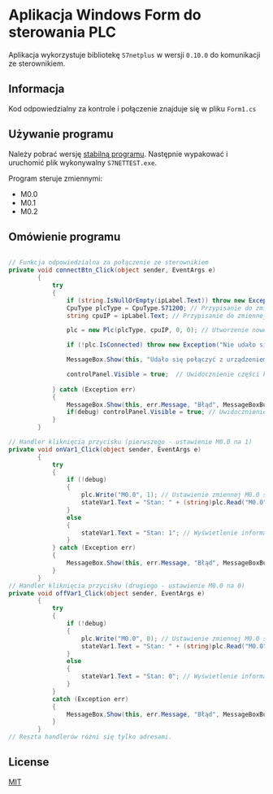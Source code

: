 # Aplikacja Windows Form do sterowania PLC

Aplikacja wykorzystuje bibliotekę ```S7netplus``` w wersji ```0.10.0``` do komunikacji ze sterownikiem.

## Informacja  
Kod odpowiedzialny za kontrole i połączenie znajduje się w pliku ```Form1.cs```

## Używanie programu

Należy pobrać wersję [stabilną programu](https://github.com/JokurPL/S7NETTEST/releases/tag/1.0.0). 
Następnie wypakować i uruchomić plik wykonywalny ```S7NETTEST.exe```.

Program steruje zmiennymi:
- M0.0
- M0.1
- M0.2

## Omówienie programu

```c#

// Funkcja odpowiedzialna za połączenie ze sterownikiem
private void connectBtn_Click(object sender, EventArgs e)
        {
            try
            {
                if (string.IsNullOrEmpty(ipLabel.Text)) throw new Exception("Nie podano adresu IP"); // Wyrzucenie wyjątku jeśli nie został podany żadny adres IP
                CpuType plcType = CpuType.S71200; // Przypisanie do zmiennej typu sterownika jako S71200
                string cpuIP = ipLabel.Text; // Przypisanie do zmiennej IP sterownika podane przez sterownik

                plc = new Plc(plcType, cpuIP, 0, 0); // Utworzenie nowego obiektu Plc

                if (!plc.IsConnected) throw new Exception("Nie udało się połączyć z urządzeniem"); // Wyrzucenie wyjątku jeśli połączenie ze sterownikiem nie powiodło się.

                MessageBox.Show(this, "Udało się połączyć z urządzeniem", "Informacja", MessageBoxButtons.OK, MessageBoxIcon.Information); // Poinformowanie o udanym połączeniu ze sterownikiem

                controlPanel.Visible = true;  // Uwidocznienie części kontrolonej programu
 
            } catch (Exception err)
            {
                MessageBox.Show(this, err.Message, "Błąd", MessageBoxButtons.OK, MessageBoxIcon.Error); // Wyświetlenie komunikatu z wyjątkiem
                if(debug) controlPanel.Visible = true; // Uwidocznienie części kontrolnej programu pod warunkiem, że program jest w trybie testowym
            }
        }
```
```c#
// Handler kliknięcia przycisku (pierwszego - ustawienie M0.0 na 1)
private void onVar1_Click(object sender, EventArgs e)
        {
            try
            {
                if (!debug)
                {
                    plc.Write("M0.0", 1); // Ustawienie zmiennej M0.0 sterownika na wartość: 1
                    stateVar1.Text = "Stan: " + (string)plc.Read("M0.0"); // Odczytanie i wyświetlenie wartości zmienej M0.0
                }
                else
                {
                    stateVar1.Text = "Stan: 1"; // Wyświetlenie informacji o kliknięciu jeśli program jest w trybie testowym
                }
            } catch (Exception err)
            {
                MessageBox.Show(this, err.Message, "Błąd", MessageBoxButtons.OK, MessageBoxIcon.Error); // Wyświetlenie wyjątku
            }
        }
// Handler kliknięcia przycisku (drugiego - ustawienie M0.0 na 0)
private void offVar1_Click(object sender, EventArgs e)
        {
            try
            {
                if (!debug)
                {
                    plc.Write("M0.0", 0); // Ustawienie zmiennej M0.0 sterownika na wartość: 0
                    stateVar1.Text = "Stan: " + (string)plc.Read("M0.0"); // Odczytanie i wyświetlenie wartości zmienej M0.0
                }
                else
                {
                    stateVar1.Text = "Stan: 0"; // Wyświetlenie informacji o kliknięciu jeśli program jest w trybie testowym
                }
            }
            catch (Exception err)
            {
                MessageBox.Show(this, err.Message, "Błąd", MessageBoxButtons.OK, MessageBoxIcon.Error); // Wyświetlenie wyjątku
            }
        }
// Reszta handlerów różni się tylko adresami.
```
## License
[MIT](https://choosealicense.com/licenses/mit/)
